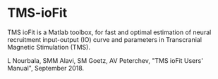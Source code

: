 # TMS-ioFit
TMS ioFit is a Matlab toolbox, for fast and optimal estimation of neural recruitment input-output (IO) curve and parameters in Transcranial Magnetic Stimulation (TMS). 

 
L Nourbala, SMM Alavi, SM Goetz, AV Peterchev, "TMS ioFit Users' Manual", September 2018.
